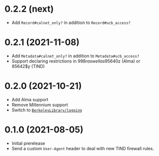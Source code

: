 # 0.2.2 (next)

- Add `Record#calnet_only?` in addition to `Record#ucb_access?`

# 0.2.1 (2021-11-08)

- Add `Metadata#calnet_only?` in addition to `Metadata#ucb_access?`
- Support declaring restrictions in 998$r as well as 95640$z (Alma) or 85642$y (TIND)

# 0.2.0 (2021-10-21)

- Add Alma support
- Remove Millennium support
- Switch to [`BerkeleyLibrary/logging`](https://github.com/BerkeleyLibrary/logging)

# 0.1.0 (2021-08-05)

- Initial prerelease
- Send a custom `User-Agent` header to deal with new TIND firewall rules.

